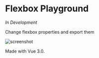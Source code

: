 # Flexbox Playground

*In Development*

Change flexbox properties and export them

![screenshot](https://github.com/ThisIsTheCarm1ne/Flexbox-Playground/tree/main/readme_media/1.png?raw=true)

Made with Vue 3.0.
